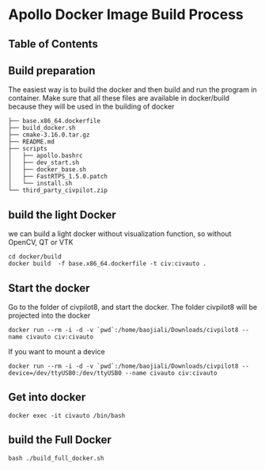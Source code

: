 # Apollo Docker Image Build Process

## Table of Contents



## Build preparation
The easiest way is to build the docker and then build and run the program in container.
Make sure that all these files are available in docker/build because they will be used in the building of docker
```shell
├── base.x86_64.dockerfile
├── build_docker.sh
├── cmake-3.16.0.tar.gz
├── README.md
├── scripts
│   ├── apollo.bashrc
│   ├── dev_start.sh
│   ├── docker_base.sh
│   ├── FastRTPS_1.5.0.patch
│   └── install.sh
└── third_party_civpilot.zip
```


## build the light Docker
we can build a light docker without visualization function, so without OpenCV, QT or VTK
```shell
cd docker/build
docker build  -f base.x86_64.dockerfile -t civ:civauto .
```

## Start the docker
Go to the folder of civpilot8, and start the docker. The folder civpilot8 will be projected into the docker
```shell
docker run --rm -i -d -v `pwd`:/home/baojiali/Downloads/civpilot8 --name civauto civ:civauto
```
If you want to mount a device
```shell
docker run --rm -i -d -v `pwd`:/home/baojiali/Downloads/civpilot8 --device=/dev/ttyUSB0:/dev/ttyUSB0 --name civauto civ:civauto
```

## Get into docker
```shell
docker exec -it civauto /bin/bash
```

## build the Full Docker
```shell
bash ./build_full_docker.sh
```

